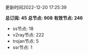 更新时间2022-12-20 17:25:39

**总订阅: 45**
**总节点: 908**
**有效节点: 246**
- ss节点: 18
- v2ray节点: 222
- trojan节点: 5
- ssr节点: 1
